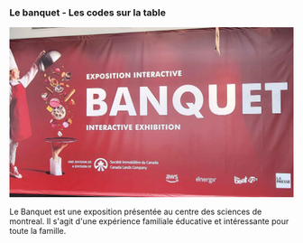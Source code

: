 ### Le banquet - Les codes sur la table
![photo](img/banquet_affiche.jpg)

Le Banquet est une exposition présentée au centre des sciences de montreal. Il s'agit d'une expérience familiale éducative et intéressante pour toute la famille.

